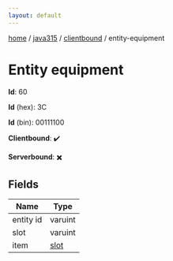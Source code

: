 ```yaml
---
layout: default
---
```


[home](/)  /  [java315](/protocol/java315)  /  [clientbound](/protocol/java315/clientbound)  /  entity-equipment

# Entity equipment

**Id**: 60

**Id** (hex): 3C

**Id** (bin): 00111100

**Clientbound**: ✔️

**Serverbound**: ✖️

## Fields

Name | Type
---|---
entity id | varuint
slot | varuint
item | [slot](/protocol/java315/types/slot)

